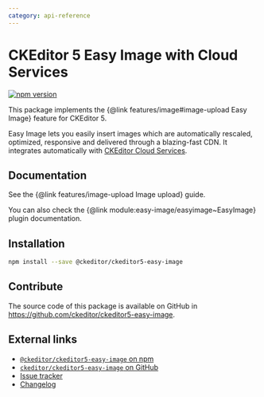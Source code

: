 ```yaml
---
category: api-reference
---
```


# CKEditor 5 Easy Image with Cloud Services

[![npm version](https://badge.fury.io/js/%40ckeditor%2Fckeditor5-easy-image.svg)](https://www.npmjs.com/package/@ckeditor/ckeditor5-easy-image)

This package implements the {@link features/image#image-upload Easy Image} feature for CKEditor 5.

Easy Image lets you easily insert images which are automatically rescaled, optimized, responsive and delivered through a blazing-fast CDN. It integrates automatically with [CKEditor Cloud Services](https://ckeditor.com/ckeditor-cloud-services/).

## Documentation

See the {@link features/image-upload Image upload} guide.

You can also check the {@link module:easy-image/easyimage~EasyImage} plugin documentation.

## Installation

```bash
npm install --save @ckeditor/ckeditor5-easy-image
```

## Contribute

The source code of this package is available on GitHub in https://github.com/ckeditor/ckeditor5-easy-image.

## External links

* [`@ckeditor/ckeditor5-easy-image` on npm](https://www.npmjs.com/package/@ckeditor/ckeditor5-easy-image)
* [`ckeditor/ckeditor5-easy-image` on GitHub](https://github.com/ckeditor/ckeditor5-easy-image)
* [Issue tracker](https://github.com/ckeditor/ckeditor5-easy-image/issues)
* [Changelog](https://github.com/ckeditor/ckeditor5-easy-image/blob/master/CHANGELOG.md)
